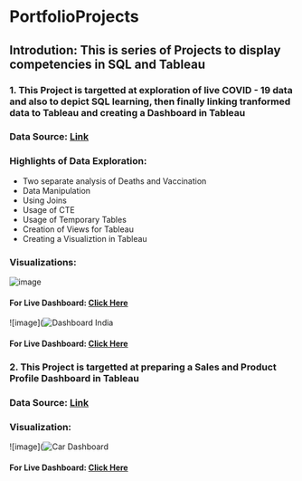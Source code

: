 # PortfolioProjects

## Introdution: This is series of Projects to display competencies in SQL and Tableau

### 1. This Project is targetted at exploration of live COVID - 19 data and also to depict SQL learning, then finally linking tranformed data to Tableau and creating a Dashboard in Tableau 

### Data Source: [Link](https://ourworldindata.org/covid-deaths)

### Highlights of Data Exploration:

* Two separate analysis of Deaths and Vaccination
* Data Manipulation
* Using Joins
* Usage of CTE
* Usage of Temporary Tables
* Creation of Views for Tableau
* Creating a Visualiztion in Tableau

### Visualizations: 

![image](https://user-images.githubusercontent.com/90097839/140092493-5343c183-922b-47db-aa72-a6a45a48b481.png)

#### For Live Dashboard:  [Click Here](https://public.tableau.com/views/Book1_16340413683010/CovidDeathData?:language=en-US&:display_count=n&:origin=viz_share_link)

![image](![Dashboard India](https://user-images.githubusercontent.com/90097839/145435059-4aae3092-c9c0-4210-b663-c7848b06b2c0.png)

#### For Live Dashboard:  [Click Here](https://public.tableau.com/app/profile/ameen.siddiqui/viz/Covid_India_16345797159030/DashboardIndia)


### 2. This Project is targetted at preparing a Sales and Product Profile Dashboard in Tableau

### Data Source: [Link](https://www.kaggle.com/gagandeep16/car-sales)

### Visualization:

![image](![Car Dashboard](https://user-images.githubusercontent.com/90097839/145439380-777edf6f-bf29-4330-8476-13205c82ee4f.png)

#### For Live Dashboard:  [Click Here](https://public.tableau.com/app/profile/ameen.siddiqui/viz/Car_Salaes_Data/CarDashboard)
